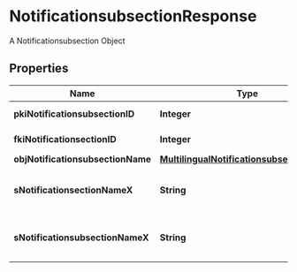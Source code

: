 

# NotificationsubsectionResponse

A Notificationsubsection Object

## Properties

| Name | Type | Description | Notes |
|------------ | ------------- | ------------- | -------------|
|**pkiNotificationsubsectionID** | **Integer** | The unique ID of the Notificationsubsection |  |
|**fkiNotificationsectionID** | **Integer** | The unique ID of the Notificationsection |  |
|**objNotificationsubsectionName** | [**MultilingualNotificationsubsectionName**](MultilingualNotificationsubsectionName.md) |  |  [optional] |
|**sNotificationsectionNameX** | **String** | The name of the Notificationsection in the language of the requester |  [optional] |
|**sNotificationsubsectionNameX** | **String** | The name of the Notificationsubsection in the language of the requester |  |




